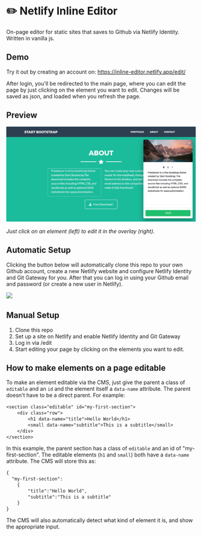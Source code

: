 # :pencil2: Netlify Inline Editor

On-page editor for static sites that saves to Github via Netlify Identity. Written in vanilla js.

## Demo

Try it out by creating an account on:
https://inline-editor.netlify.app/edit/

After login, you'll be redirected to the main page, where you can edit the page by just clicking on the element you want to edit. Changes will be saved as json, and loaded when you refresh the page.

## Preview

![Preview](edit/img/preview.jpg)

_Just click on an element (left) to edit it in the overlay (right)._

## Automatic Setup

Clicking the button below will automatically clone this repo to your own Github account, create a new Netlify website and configure Netlify Identity and Git Gateway for you. After that you can log in using your Github email and password (or create a new user in Netlify).

<a href="https://app.netlify.com/start/deploy?repository=https://github.com/dashpilot/netlify-inline-editor&stack=cms"><img src="https://www.netlify.com/img/deploy/button.svg" /></a>

## Manual Setup

1. Clone this repo
2. Set up a site on Netlify and enable Netlify Identity and Git Gateway
3. Log in via /edit
4. Start editing your page by clicking on the elements you want to edit.

## How to make elements on a page editable

To make an element editable via the CMS, just give the parent a class of `editable` and an `id` and the element itself a `data-name` attribute. The parent doesn't have to be a direct parent. For example:

```
<section class="editable" id="my-first-section">
    <div class="row">
        <h1 data-name="title">Hello World</h1>
        <small data-name="subtitle">This is a subtitle</small>
    </div>
</section>
```

In this example, the parent section has a class of `editable` and an id of "my-first-section". The editable elements (`h1` and `small`) both have a `data-name` attribute. The CMS will store this as:

```
{
  "my-first-section":
    {
        "title":"Hello World",
        "subtitle":"This is a subtitle"
    }
}
```

The CMS will also automatically detect what kind of element it is, and show the appropriate input.
